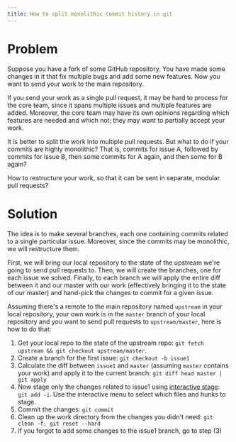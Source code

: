 ```yaml
---
title: How to split monolithic commit history in git
---
```

# Problem
Suppose you have a fork of some GitHub repository. You have made some changes in it that fix multiple bugs and add some new features. Now you want to send your work to the main repository.

If you send your work as a single pull request, it may be hard to process for the core team, since it spans multiple issues and multiple features are added. Moreover, the core team may have its own opinions regarding which features are needed and which not; they may want to partially accept your work.

It is better to split the work into multiple pull requests. But what to do if your commits are highly monolithic? That is, commits for issue A, followed by commits for issue B, then some commits for A again, and then some for B again?

How to restructure your work, so that it can be sent in separate, modular pull requests?

# Solution
The idea is to make several branches, each one containing commits related to a single particular issue. Moreover, since the commits may be monolithic, we will restructure them.

First, we will bring our local repository to the state of the upstream we're going to send pull requests to. Then, we will create the branches, one for each issue we solved. Finally, to each branch we will apply the entire diff between it and our master with our work (effectively bringing it to the state of our master) and hand-pick the changes to commit for a given issue.

Assuming there's a remote to the main repository named `upstream` in your local repository, your own work is in the `master` branch of your local repository and you want to send pull requests to `upstream/master`, here is how to do that:

1. Get your local repo to the state of the upstream repo: `git fetch upstream && git checkout upstream/master`.
2. Create a branch for the first issue: `git checkout -b issue1`
3. Calculate the diff between `issue1` and `master` (assuming `master` contains your work) and apply it to the current branch: `git diff head master | git apply`
4. Now stage only the changes related to issue1 using [interactive stage](https://git-scm.com/book/en/v2/Git-Tools-Interactive-Staging): `git add -i`. Use the interactive menu to select which files and hunks to stage.
5. Commit the changes: `git commit`
6. Clean up the work directory from the changes you didn't need: `git clean -f; git reset --hard`
7. If you forgot to add some changes to the issue1 branch, go to step (3)